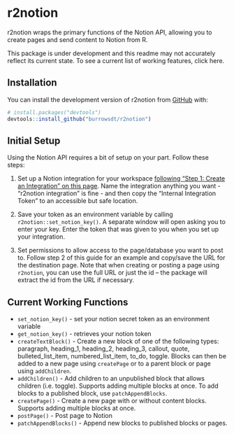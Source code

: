 
<!-- README.md is generated from README.Rmd. Please edit that file -->

# r2notion

<!-- badges: start -->
<!-- badges: end -->

r2notion wraps the primary functions of the Notion API, allowing you to
create pages and send content to Notion from R.

This package is under development and this readme may not accurately
reflect its current state. To see a current list of working features,
click here.

## Installation

You can install the development version of r2notion from
[GitHub](https://github.com/) with:

``` r
# install.packages("devtools")
devtools::install_github("burrowsdt/r2notion")
```

## Initial Setup

Using the Notion API requires a bit of setup on your part. Follow these
steps:

1.  Set up a Notion integration for your workspace [following “Step 1:
    Create an Integration” on this
    page](https://developers.notion.com/docs/getting-started). Name the
    integration anything you want - “r2notion integration” is fine - and
    then copy the “Internal Integration Token” to an accessible but safe
    location.

2.  Save your token as an environment variable by calling
    `r2notion::set_notion_key()`. A separate window will open asking you
    to enter your key. Enter the token that was given to you when you
    set up your integration.

3.  Set permissions to allow access to the page/database you want to
    post to. Follow step 2 of this guide for an example and copy/save
    the URL for the destination page. Note that when creating or posting
    a page using `r2notion`, you can use the full URL or just the id –
    the package will extract the id from the URL if necessary.

## Current Working Functions

-   `set_notion_key()` - set your notion secret token as an environment
    variable
-   `get_notion_key()` - retrieves your notion token
-   `createTextBlock()` - Create a new block of one of the following
    types: paragraph, heading_1, heading_2, heading_3, callout, quote,
    bulleted_list_item, numbered_list_item, to_do, toggle. Blocks can
    then be added to a new page using `createPage` or to a parent block
    or page using `addChildren`.
-   `addChildren()` - Add children to an unpublished block that allows
    children (i.e. toggle). Supports adding multiple blocks at once. To
    add blocks to a published block, use `patchAppendBlocks`.
-   `createPage()` - Create a new page with or without content blocks.
    Supports adding multiple blocks at once.
-   `postPage()` - Post page to Notion
-   `patchAppendBlocks()` - Append new blocks to published blocks or
    pages.

